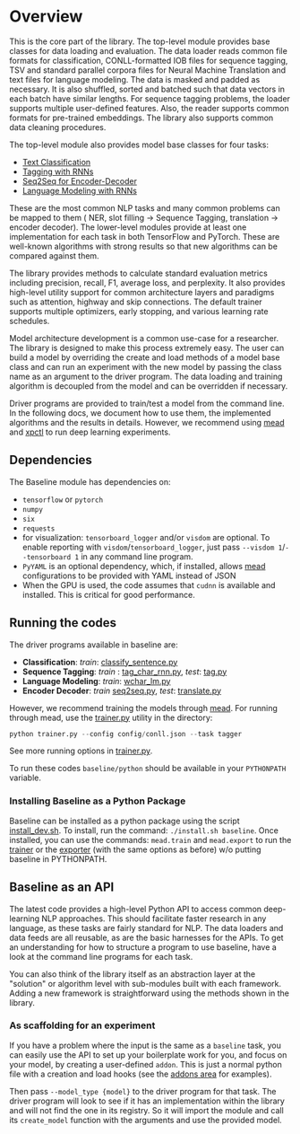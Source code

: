 # Overview

This is the core part of the library. The top-level module provides base classes for data loading and evaluation. The data loader reads common file formats for classification, CONLL-formatted IOB files for sequence tagging, TSV and standard parallel corpora files for Neural Machine Translation and text files for language modeling. The data is masked and padded as necessary. It is also shuffled, sorted and batched such that data vectors in each batch have similar lengths. For sequence tagging problems, the loader supports multiple user-defined features. Also, the reader supports common formats for pre-trained embeddings. The library also supports common data cleaning procedures.

The top-level module also provides model base classes for four tasks: 
 
- [Text Classification](classify.md)
- [Tagging with RNNs](tagging.md)
- [Seq2Seq for Encoder-Decoder](seq2seq.md)
- [Language Modeling with RNNs](lm.md)

These are the most common NLP tasks and many common problems can be mapped to them ( NER, slot filling -> Sequence Tagging, translation -> encoder decoder). The lower-level modules provide at least one implementation for each task in both TensorFlow and PyTorch. These are well-known algorithms with strong results so that new algorithms can be compared against them. 

The library provides methods to calculate standard evaluation metrics including precision, recall, F1, average loss, and perplexity. It also provides high-level utility support for common architecture layers and paradigms such as attention, highway and skip connections. The default trainer supports multiple optimizers, early stopping, and various learning rate schedules.

Model architecture development is a common use-case for a researcher. The library is designed to make this process extremely easy. The user can build a model by overriding the create and load methods of a model base class and can run an experiment with the new model by passing the class name as an argument to the driver program. The data loading and training algorithm is decoupled from the model and can be overridden if necessary.

Driver programs are provided to train/test a model from the command line. In the following docs, we document how to use them, the implemented algorithms and the results in details. However, we recommend using [mead](mead.md) and [xpctl](xpctl.md) to run deep learning experiments.  


## Dependencies

The Baseline module has dependencies on:

- `tensorflow` or `pytorch`
- `numpy`
- `six`
- `requests`
- for visualization: `tensorboard_logger` and/or `visdom` are optional. To enable reporting with `visdom`/`tensorboard_logger`, just pass `--visdom 1`/`--tensorboard 1` in any command line program. 
- `PyYAML` is an optional dependency, which, if installed, allows [mead](mead.md) configurations to be provided with YAML instead of JSON
- When the GPU is used, the code assumes that `cudnn` is available and installed. This is critical for good performance.

## Running the codes

The driver programs available in baseline are:

- **Classification**: _train_: [classify_sentence.py](../python/classify_sentence.py) 
- **Sequence Tagging**: _train_ : [tag_char_rnn.py](../python/tag_char_rnn.py), _test_: [tag.py](../python/tag.py)
- **Language Modeling**: _train_: [wchar_lm.py](../python/wchar_lm.py) 
- **Encoder Decoder**: _train_ [seq2seq.py](../python/seq2seq.py), _test_: [translate.py](../python/translate.py)  
  
However, we recommend training the models through [mead](../python/mead/README.md). For running through mead, use the [trainer.py](../python/mead/trainer.py) utility in the directory:

```python
python trainer.py --config config/conll.json --task tagger
```

See more running options in [trainer.py](../python/mead/trainer.py).

To run these codes `baseline/python` should be available in your `PYTHONPATH` variable.  

### Installing Baseline as a Python Package

Baseline can be installed as a python package using the script [install_dev.sh](../python/install_dev.sh). To install, run the command: `./install.sh baseline`. Once installed, you can use the commands: `mead.train` and `mead.export` to  run the [trainer](../python/mead/trainer.py) or the [exporter](../python/mead/export.py) (with the same options as before) w/o putting baseline in PYTHONPATH. 

## Baseline as an API

The latest code provides a high-level Python API to access common deep-learning NLP approaches.  This should facilitate faster research in any language, as these tasks are fairly standard for NLP.  The data loaders and data feeds are all reusable, as are the basic harnesses for the APIs.  To get an understanding for how to structure a program to use baseline, have a look at the command line programs for each task.

You can also think of the library itself as an abstraction layer at the "solution" or algorithm level with sub-modules built with each framework. Adding a new framework is straightforward using the methods shown in the library.

### As scaffolding for an experiment

If you have a problem where the input is the same as a `baseline` task, you can easily use the API to set up your boilerplate work for you, and focus on your model, by creating a user-defined `addon`.  This is just a normal python file with a creation and load hooks (see the [addons area](../python/addons) for examples). 

Then pass `--model_type {model}` to the driver program for that task.  The driver program will look to see if it has an implementation within the library and will not find the one in its registry.  So it will import the module and call its `create_model` function with the arguments and use the provided model.

